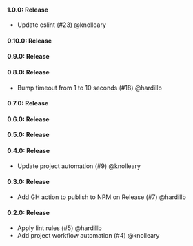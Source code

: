 #### 1.0.0: Release

 - Update eslint (#23) @knolleary

#### 0.10.0: Release


#### 0.9.0: Release


#### 0.8.0: Release

 - Bump timeout from 1 to 10 seconds (#18) @hardillb

#### 0.7.0: Release


#### 0.6.0: Release


#### 0.5.0: Release

#### 0.4.0: Release

 - Update project automation (#9) @knolleary

#### 0.3.0: Release

 - Add GH action to publish to NPM on Release (#7) @hardillb

#### 0.2.0: Release

 - Apply lint rules (#5) @hardillb
 - Add project workflow automation (#4) @knolleary
